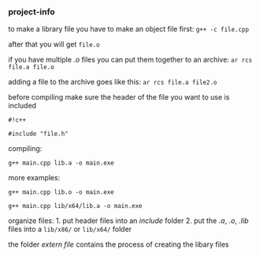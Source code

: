 ### project-info ###

to make a library file you have to make an object file first: ```g++ -c file.cpp```  



after that you will get ```file.o```  



if you have multiple *.o* files you can put them together to an archive: ```ar rcs file.a file.o```  



adding a file to the archive goes like this: ```ar rcs file.a file2.o```  



before compiling make sure the header of the file you want to use is included

```
#!c++
	
#include "file.h"
```
  


compiling:

```
g++ main.cpp lib.a -o main.exe
```
	
more examples:
	
```
g++ main.cpp lib.o -o main.exe

g++ main.cpp lib/x64/lib.a -o main.exe
```
  


organize files:
	1. put header files into an *include* folder
	2. put the *.a*, *.o*, *.lib* files into a ```lib/x86/``` or ```lib/x64/``` folder
  


the folder *extern file* contains the process of creating the libary files